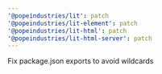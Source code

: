 ```yaml
---
'@popeindustries/lit': patch
'@popeindustries/lit-element': patch
'@popeindustries/lit-html': patch
'@popeindustries/lit-html-server': patch
---
```


Fix package.json exports to avoid wildcards
